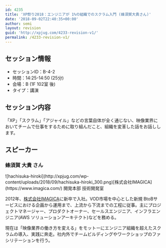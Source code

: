 ```yaml
---
id: 4235
title: 'XP祭り2018：エンジニアが 1%の組織でのスクラム入門 (蜂須賀大貴さん)'
date: '2018-09-02T22:40:35+00:00'
author: semi
layout: revision
guid: 'http://xpjug.com/4233-revision-v1/'
permalink: /4233-revision-v1/
---
```


## セッション情報

- セッションID：B-4-2
- 時間：14:25-14:50 (25分)
- 会場：B (1F 102室 後)
- タイプ：講演

## セッション内容

「XP」「スクラム」「アジャイル」などの言葉自体が全く通じない、映像業界においてチームで仕事をするために取り組んだこと、組織を変革した話をお話しします。

## スピーカー

### 蜂須賀 大貴 さん

<div class="profile">![hachisuka-hiroki](http://xpjug.com/wp-content/uploads/2018/09/hachisuka-hiroki_300.png)[株式会社IMAGICA](https://www.imagica.com/) 開発本部 技術開発室

2012年、[株式会社IMAGICA](https://www.imagica.com/)に新卒で入社。VOD市場を中心とした新規 BtoBサービスにおける企画から運用まで、上流から下流までの工程に従事。主にプロジェクトマネージャー、プロダクトオーナー、セールスエンジニア、インフラエンジニア(AWS ソリューションアーキテクト)などを務める。

現在は「映像業界の働き方を変える」をモットーにエンジニア組織を超えたスクラムの導入、実践に奔走。社内外でチームビルディングやワークショップのファシリテーションを行う。

</div>
